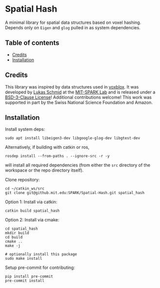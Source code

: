 # Spatial Hash
A minimal library for spatial data structures based on voxel hashing. Depends only on `Eigen` and `glog` pulled in as system dependencies. 

## Table of contents
- [Credits](#credits)
- [Installation](#installation)

## Credits
This library was inspired by data structures used in [voxblox](https://github.com/ethz-asl/voxblox).
It was developed by [Lukas Schmid](https://schmluk.github.io/) at the [MIT-SPARK Lab](http://mit.edu/sparklab) and is released under a [BSD-3-Clause License](LICENSE)! Additional contributions welcome! This work was supported in part by the Swiss National Science Foundation and Amazon.

## Installation

Install system deps:
```
sudo apt install libeigen3-dev libgoogle-glog-dev libgtest-dev
```
Alternatively, if building with catkin or ros,
```
rosdep install --from-paths . --ignore-src -r -y
```
will install all required dependencies (from either the `src` directory of the workspace or the repo directory itself).

Clone repository:
```
cd ~/catkin_ws/src
git clone git@github.mit.edu:SPARK/Spatial-Hash.git spatial_hash
```

Option 1: Install via catkin:
```
catkin build spatial_hash
```

Option 2: Install via cmake:
```
cd spatial_hash
mkdir build
cd build
cmake ..
make -j

# optionally install this package
sudo make install
```

Setup pre-commit for contributing:
```
pip install pre-commit
pre-commit install
```
